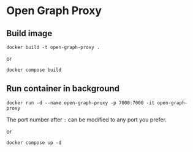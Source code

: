 # Open Graph Proxy

## Build image
```
docker build -t open-graph-proxy .
```

or

```
docker compose build
```

## Run container in background
```
docker run -d --name open-graph-proxy -p 7000:7000 -it open-graph-proxy
```
The port number after `:` can be modified to any port you prefer.

or

```
docker compose up -d
```
